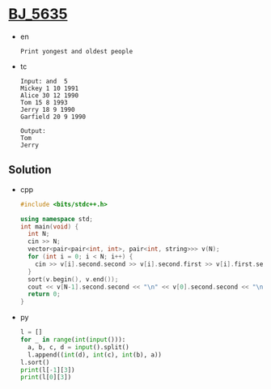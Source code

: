 # [BJ_5635](https://acmicpc.net/problem/5635)

* en

  ```en
  Print yongest and oldest people
  ```

* tc

  ```tc
  Input: and  5
  Mickey 1 10 1991
  Alice 30 12 1990
  Tom 15 8 1993
  Jerry 18 9 1990
  Garfield 20 9 1990

  Output:
  Tom
  Jerry
  ```

## Solution

* cpp

  ```cpp
  #include <bits/stdc++.h>

  using namespace std;
  int main(void) {
    int N;
    cin >> N;
    vector<pair<pair<int, int>, pair<int, string>>> v(N);
    for (int i = 0; i < N; i++) {
      cin >> v[i].second.second >> v[i].second.first >> v[i].first.second >> v[i].first.first;
    }
    sort(v.begin(), v.end());
    cout << v[N-1].second.second << "\n" << v[0].second.second << "\n";
    return 0;
  }
  ```

* py

  ```py
  l = []
  for _ in range(int(input())):
    a, b, c, d = input().split()
    l.append((int(d), int(c), int(b), a))
  l.sort()
  print(l[-1][3])
  print(l[0][3])
  ```
